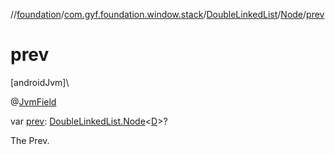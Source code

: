 //[foundation](../../../../index.md)/[com.gyf.foundation.window.stack](../../index.md)/[DoubleLinkedList](../index.md)/[Node](index.md)/[prev](prev.md)

# prev

[androidJvm]\

@[JvmField](https://kotlinlang.org/api/core/kotlin-stdlib/kotlin.jvm/-jvm-field/index.html)

var [prev](prev.md): [DoubleLinkedList.Node](index.md)&lt;[D](index.md)&gt;?

The Prev.